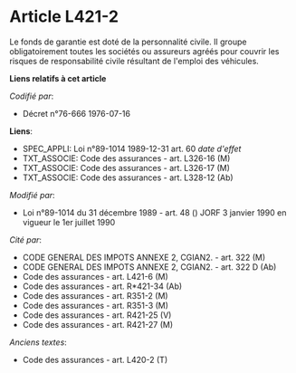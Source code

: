 # Article L421-2

Le fonds de garantie est doté de la personnalité civile. Il groupe obligatoirement toutes les sociétés ou assureurs agréés
pour couvrir les risques de responsabilité civile résultant de l'emploi des véhicules.

**Liens relatifs à cet article**

_Codifié par_:

  - Décret n°76-666 1976-07-16

**Liens**:

  - SPEC_APPLI: Loi n°89-1014 1989-12-31 art. 60 *date d'effet*
  - TXT_ASSOCIE: Code des assurances - art. L326-16 (M)
  - TXT_ASSOCIE: Code des assurances - art. L326-17 (M)
  - TXT_ASSOCIE: Code des assurances - art. L328-12 (Ab)

_Modifié par_:

  - Loi n°89-1014 du 31 décembre 1989 - art. 48 () JORF 3 janvier 1990 en vigueur le 1er juillet 1990

_Cité par_:

  - CODE GENERAL DES IMPOTS ANNEXE 2, CGIAN2. - art. 322 (M)
  - CODE GENERAL DES IMPOTS ANNEXE 2, CGIAN2. - art. 322 D (Ab)
  - Code des assurances - art. L421-6 (M)
  - Code des assurances - art. R*421-34 (Ab)
  - Code des assurances - art. R351-2 (M)
  - Code des assurances - art. R351-3 (M)
  - Code des assurances - art. R421-25 (V)
  - Code des assurances - art. R421-27 (M)

_Anciens textes_:

  - Code des assurances - art. L420-2 (T)
